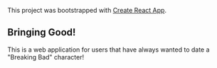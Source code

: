 This project was bootstrapped with [Create React App](https://github.com/facebook/create-react-app).

## Bringing Good!

This is a web application for users that have always wanted to date a "Breaking Bad" character!